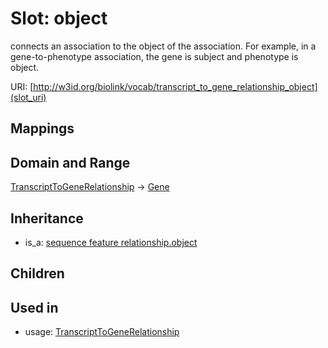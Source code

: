 # Slot: object


connects an association to the object of the association. For example, in a gene-to-phenotype association, the gene is subject and phenotype is object.

URI: [http://w3id.org/biolink/vocab/transcript_to_gene_relationship_object](slot_uri)
## Mappings

## Domain and Range

[TranscriptToGeneRelationship](TranscriptToGeneRelationship.md) -> [Gene](Gene.md)
## Inheritance

 *  is_a: [sequence feature relationship.object](sequence_feature_relationship_object.md)
## Children

## Used in

 *  usage: [TranscriptToGeneRelationship](TranscriptToGeneRelationship.md)

